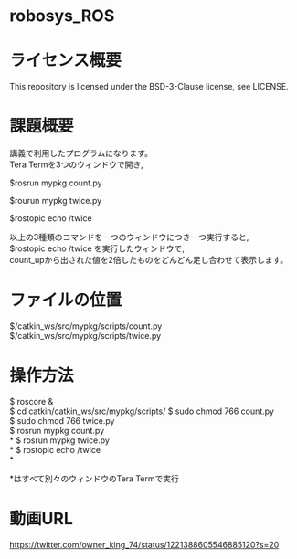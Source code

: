 # robosys_ROS

# ライセンス概要

This repository is licensed under the BSD-3-Clause license, see LICENSE.

# 課題概要

講義で利用したプログラムになります。<br>
Tera Termを3つのウィンドウで開き,<br>

$rosrun mypkg count.py <br>

$rourun mypkg twice.py <br>

$rostopic echo /twice <br>

以上の3種類のコマンドを一つのウィンドウにつき一つ実行すると,　<br>
$rostopic echo /twice を実行したウィンドウで,<br>
count_upから出された値を2倍したものをどんどん足し合わせて表示します。<br>

# ファイルの位置

$/catkin_ws/src/mypkg/scripts/count.py <br>
$/catkin_ws/src/mypkg/scripts/twice.py <br>

# 操作方法

$ roscore & <br>
$ cd catkin/catkin_ws/src/mypkg/scripts/
$ sudo chmod 766 count.py <br>
$ sudo chmod 766 twice.py <br>
$ rosrun mypkg count.py <br>*
$ rosrun mypkg twice.py <br>*
$ rostopic echo /twice <br>*
 
*はすべて別々のウィンドウのTera Termで実行 <br>

# 動画URL
https://twitter.com/owner_king_74/status/1221388605546885120?s=20 <br>
